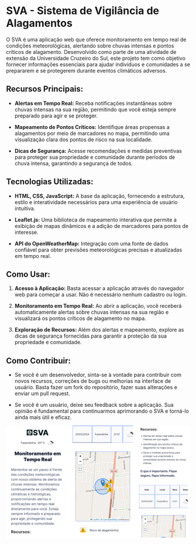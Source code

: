 # SVA - Sistema de Vigilância de Alagamentos

O SVA é uma aplicação web que oferece monitoramento em tempo real de condições meteorológicas, alertando sobre chuvas intensas e pontos críticos de alagamento. Desenvolvido como parte de uma atividade de extensão da Universidade Cruzeiro do Sul, este projeto tem como objetivo fornecer informações essenciais para ajudar indivíduos e comunidades a se prepararem e se protegerem durante eventos climáticos adversos.

## Recursos Principais:

- **Alertas em Tempo Real:** Receba notificações instantâneas sobre chuvas intensas na sua região, permitindo que você esteja sempre preparado para agir e se proteger.

- **Mapeamento de Pontos Críticos:** Identifique áreas propensas a alagamentos por meio de marcadores no mapa, permitindo uma visualização clara dos pontos de risco na sua localidade.

- **Dicas de Segurança:** Acesse recomendações e medidas preventivas para proteger sua propriedade e comunidade durante períodos de chuva intensa, garantindo a segurança de todos.

## Tecnologias Utilizadas:

- **HTML, CSS, JavaScript:** A base da aplicação, fornecendo a estrutura, estilo e interatividade necessários para uma experiência de usuário intuitiva.

- **Leaflet.js:** Uma biblioteca de mapeamento interativa que permite a exibição de mapas dinâmicos e a adição de marcadores para pontos de interesse.

- **API do OpenWeatherMap:** Integração com uma fonte de dados confiável para obter previsões meteorológicas precisas e atualizadas em tempo real.

## Como Usar:

1. **Acesso à Aplicação:** Basta acessar a aplicação através do navegador web para começar a usar. Não é necessário nenhum cadastro ou login.

2. **Monitoramento em Tempo Real:** Ao abrir a aplicação, você receberá automaticamente alertas sobre chuvas intensas na sua região e visualizará os pontos críticos de alagamento no mapa.

3. **Exploração de Recursos:** Além dos alertas e mapeamento, explore as dicas de segurança fornecidas para garantir a proteção da sua propriedade e comunidade.

## Como Contribuir:

- Se você é um desenvolvedor, sinta-se à vontade para contribuir com novos recursos, correções de bugs ou melhorias na interface de usuário. Basta fazer um fork do repositório, fazer suas alterações e enviar um pull request.

- Se você é um usuário, deixe seu feedback sobre a aplicação. Sua opinião é fundamental para continuarmos aprimorando o SVA e torná-lo ainda mais útil e eficaz.

![Sistema de Vigilância de Alagamentos](images/print.jpg)
